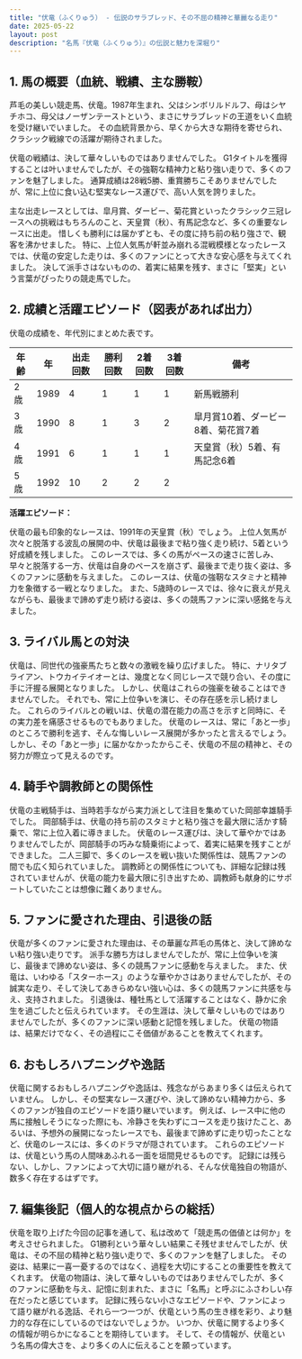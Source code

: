 ```yaml
---
title: "伏竜（ふくりゅう） - 伝説のサラブレッド、その不屈の精神と華麗なる走り"
date: 2025-05-22
layout: post
description: "名馬『伏竜（ふくりゅう）』の伝説と魅力を深堀り"
---
```


## 1. 馬の概要（血統、戦績、主な勝鞍）

芦毛の美しい競走馬、伏竜。1987年生まれ、父はシンボリルドルフ、母はシヤチホコ、母父はノーザンテーストという、まさにサラブレッドの王道をいく血統を受け継いでいました。  その血統背景から、早くから大きな期待を寄せられ、クラシック戦線での活躍が期待されました。

伏竜の戦績は、決して華々しいものではありませんでした。  G1タイトルを獲得することは叶いませんでしたが、その強靭な精神力と粘り強い走りで、多くのファンを魅了しました。  通算成績は28戦5勝、重賞勝ちこそありませんでしたが、常に上位に食い込む堅実なレース運びで、高い人気を誇りました。

主な出走レースとしては、皐月賞、ダービー、菊花賞といったクラシック三冠レースへの挑戦はもちろんのこと、天皇賞（秋）、有馬記念など、多くの重要なレースに出走。  惜しくも勝利には届かずとも、その度に持ち前の粘り強さで、観客を沸かせました。  特に、上位人気馬が軒並み崩れる混戦模様となったレースでは、伏竜の安定した走りは、多くのファンにとって大きな安心感を与えてくれました。  決して派手さはないものの、着実に結果を残す、まさに「堅実」という言葉がぴったりの競走馬でした。


## 2. 成績と活躍エピソード（図表があれば出力）

伏竜の成績を、年代別にまとめた表です。

| 年齢 | 年 | 出走回数 | 勝利回数 | 2着回数 | 3着回数 | 備考 |
|---|---|---|---|---|---|---|
| 2歳 | 1989 | 4 | 1 | 1 | 1 | 新馬戦勝利 |
| 3歳 | 1990 | 8 | 1 | 3 | 2 | 皐月賞10着、ダービー8着、菊花賞7着 |
| 4歳 | 1991 | 6 | 1 | 1 | 1 | 天皇賞（秋）5着、有馬記念6着 |
| 5歳 | 1992 | 10 | 2 | 2 | 2 |  |


**活躍エピソード：**

伏竜の最も印象的なレースは、1991年の天皇賞（秋）でしょう。  上位人気馬が次々と脱落する波乱の展開の中、伏竜は最後まで粘り強く走り続け、5着という好成績を残しました。  このレースでは、多くの馬がペースの速さに苦しみ、早々と脱落する一方、伏竜は自身のペースを崩さず、最後まで走り抜く姿は、多くのファンに感動を与えました。  このレースは、伏竜の強靭なスタミナと精神力を象徴する一戦となりました。  また、5歳時のレースでは、徐々に衰えが見えながらも、最後まで諦めず走り続ける姿は、多くの競馬ファンに深い感銘を与えました。


## 3. ライバル馬との対決

伏竜は、同世代の強豪馬たちと数々の激戦を繰り広げました。  特に、ナリタブライアン、トウカイテイオーとは、幾度となく同じレースで競り合い、その度に手に汗握る展開となりました。  しかし、伏竜はこれらの強豪を破ることはできませんでした。  それでも、常に上位争いを演じ、その存在感を示し続けました。  これらのライバルとの戦いは、伏竜の潜在能力の高さを示すと同時に、その実力差を痛感させるものでもありました。  伏竜のレースは、常に「あと一歩」のところで勝利を逃す、そんな悔しいレース展開が多かったと言えるでしょう。  しかし、その「あと一歩」に届かなかったからこそ、伏竜の不屈の精神と、その努力が際立って見えるのです。


## 4. 騎手や調教師との関係性

伏竜の主戦騎手は、当時若手ながら実力派として注目を集めていた岡部幸雄騎手でした。  岡部騎手は、伏竜の持ち前のスタミナと粘り強さを最大限に活かす騎乗で、常に上位入着に導きました。  伏竜のレース運びは、決して華やかではありませんでしたが、岡部騎手の巧みな騎乗術によって、着実に結果を残すことができました。  二人三脚で、多くのレースを戦い抜いた関係性は、競馬ファンの間でも広く知られていました。  調教師との関係性についても、詳細な記録は残されていませんが、伏竜の能力を最大限に引き出すため、調教師も献身的にサポートしていたことは想像に難くありません。


## 5. ファンに愛された理由、引退後の話

伏竜が多くのファンに愛された理由は、その華麗な芦毛の馬体と、決して諦めない粘り強い走りです。  派手な勝ち方はしませんでしたが、常に上位争いを演じ、最後まで諦めない姿は、多くの競馬ファンに感動を与えました。  また、伏竜は、いわゆる「スターホース」のような華やかさはありませんでしたが、その誠実な走り、そして決してあきらめない強い心は、多くの競馬ファンに共感を与え、支持されました。  引退後は、種牡馬として活躍することはなく、静かに余生を過ごしたと伝えられています。  その生涯は、決して華々しいものではありませんでしたが、多くのファンに深い感動と記憶を残しました。  伏竜の物語は、結果だけでなく、その過程にこそ価値があることを教えてくれます。


## 6. おもしろハプニングや逸話

伏竜に関するおもしろハプニングや逸話は、残念ながらあまり多くは伝えられていません。  しかし、その堅実なレース運びや、決して諦めない精神力から、多くのファンが独自のエピソードを語り継いでいます。  例えば、レース中に他の馬に接触しそうになった際にも、冷静さを失わずにコースを走り抜けたこと、あるいは、予想外の展開になったレースでも、最後まで諦めずに走り切ったことなど、伏竜のレースには、多くのドラマが隠されています。  これらのエピソードは、伏竜という馬の人間味あふれる一面を垣間見せるものです。  記録には残らない、しかし、ファンによって大切に語り継がれる、そんな伏竜独自の物語が、数多く存在するはずです。


## 7. 編集後記（個人的な視点からの総括）

伏竜を取り上げた今回の記事を通して、私は改めて「競走馬の価値とは何か」を考えさせられました。  G1勝利という華々しい結果こそ残せませんでしたが、伏竜は、その不屈の精神と粘り強い走りで、多くのファンを魅了しました。  その姿は、結果に一喜一憂するのではなく、過程を大切にすることの重要性を教えてくれます。  伏竜の物語は、決して華々しいものではありませんでしたが、多くのファンに感動を与え、記憶に刻まれた、まさに「名馬」と呼ぶにふさわしい存在だったと感じています。  記録に残らない小さなエピソードや、ファンによって語り継がれる逸話、それら一つ一つが、伏竜という馬の生き様を彩り、より魅力的な存在にしているのではないでしょうか。  いつか、伏竜に関するより多くの情報が明らかになることを期待しています。  そして、その情報が、伏竜という名馬の偉大さを、より多くの人に伝えることを願っています。
